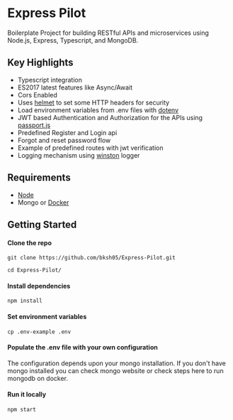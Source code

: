 # Express Pilot

Boilerplate Project for building RESTful APIs and microservices using Node.js, Express, Typescript, and MongoDB.


## Key Highlights
<ul>
  <li> Typescript integration </li>
  <li> ES2017 latest features like Async/Await </li>
  <li> Cors Enabled </li>
  <li> Uses <a href="https://github.com/helmetjs/helmet">helmet</a> to set some HTTP headers for security </li>
  <li> Load environment variables from .env files with <a href="https://github.com/rolodato/dotenv-safe">dotenv</a></li>
  <li> JWT based Authentication and Authorization for the APIs using <a href="https://www.passportjs.org/">passport.js</a></li>
  <li> Predefined Register and Login api</li>
  <li> Forgot and reset password flow</l1>
  <li> Example of predefined routes with jwt verification </li>
  <li> Logging mechanism using <a href="https://github.com/winstonjs/winston">winston</a> logger </li>
</ul>


## Requirements
<ul>
  <li> <a href="https://nodejs.org/en/download/current/" target="_blank">Node</a> </li>
  <li> Mongo or <a href="">Docker</a></li>
</ul>


## Getting Started

#### Clone the repo
```
git clone https://github.com/bksh05/Express-Pilot.git

cd Express-Pilot/
```

#### Install dependencies
```
npm install
```

#### Set environment variables
```
cp .env-example .env
```

#### Populate the .env file with your own configuration

  The configuration depends upon your mongo installation. If you don't have mongo installed you can check mongo website or check steps here to run mongodb on docker.
  
#### Run it locally
```
npm start
```
